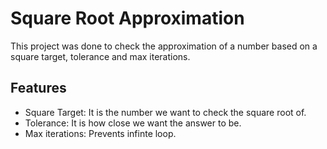 # Square Root Approximation
This project was done to check the approximation of a number based on a square target, tolerance and max iterations.

## Features
- Square Target: It is the number we want to check the square root of.
- Tolerance: It is how close we want the answer to be.
- Max iterations: Prevents infinte loop.

